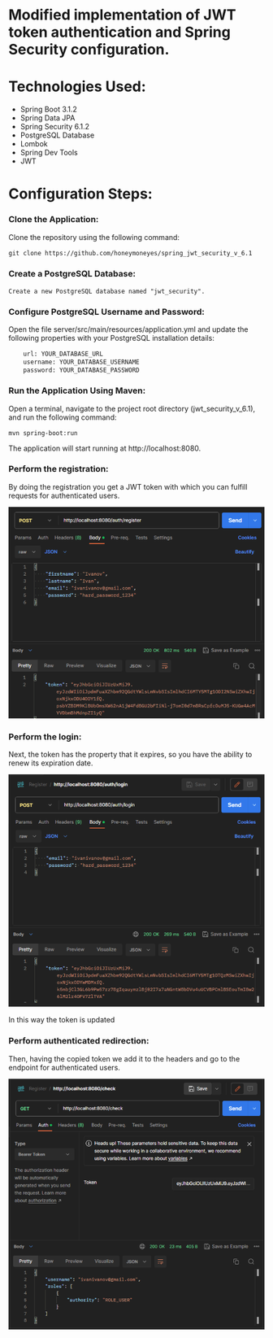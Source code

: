 # Modified implementation of JWT token authentication and Spring Security configuration.

# Technologies Used:
+ Spring Boot 3.1.2
+ Spring Data JPA
+ Spring Security 6.1.2
+ PostgreSQL Database
+ Lombok
+ Spring Dev Tools
+ JWT
  
# Configuration Steps:

### Clone the Application:

Clone the repository using the following command:

```
git clone https://github.com/honeymoneyes/spring_jwt_security_v_6.1
```

### Create a PostgreSQL Database:
```
Create a new PostgreSQL database named "jwt_security".
```

### Configure PostgreSQL Username and Password:
Open the file server/src/main/resources/application.yml and update the following properties with your PostgreSQL installation details:

```
    url: YOUR_DATABASE_URL
    username: YOUR_DATABASE_USERNAME
    password: YOUR_DATABASE_PASSWORD
```

### Run the Application Using Maven:
Open a terminal, navigate to the project root directory (jwt_security_v_6.1), and run the following command:

```
mvn spring-boot:run
```

The application will start running at http://localhost:8080.

### Perform the registration:
By doing the registration you get a JWT token with which you can fulfill requests for authenticated users.

![ImageAlt](https://github.com/honeymoneyes/spring_jwt_security_v_6.1/blob/master/src/main/resources/static/register.png)

### Perform the login:
Next, the token has the property that it expires, so you have the ability to renew its expiration date.

![ImageAlt](https://github.com/honeymoneyes/spring_jwt_security_v_6.1/blob/master/src/main/resources/static/login.png)

In this way the token is updated

### Perform authenticated redirection:
Then, having the copied token we add it to the headers and go to the endpoint for authenticated users.

![ImageAlt](https://github.com/honeymoneyes/spring_jwt_security_v_6.1/blob/master/src/main/resources/static/authorization_endpoint.png)
